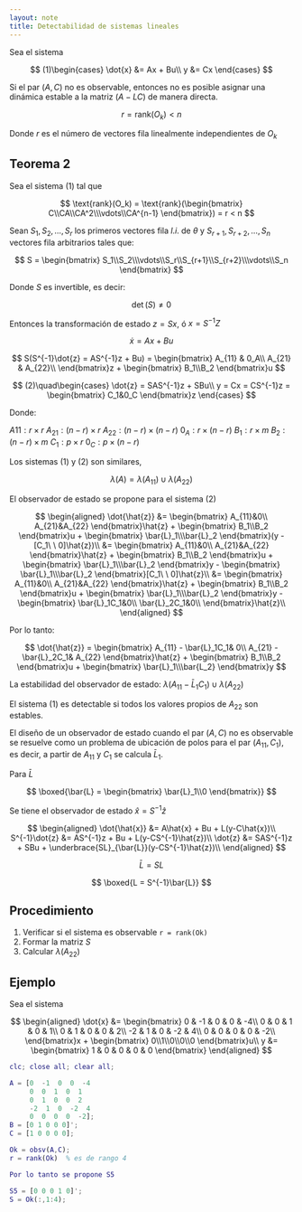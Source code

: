 ```yaml
---
layout: note
title: Detectabilidad de sistemas lineales
---
```


Sea el sistema

$$
(1)\begin{cases}
\dot{x} &= Ax + Bu\\
y &= Cx
\end{cases}
$$

Si el par $(A,C)$ no es observable, entonces no es posible asignar una dinámica estable a la matriz $(A-LC)$ de manera directa.

$$
    r = \text{rank}(O_k) < n
$$

Donde $r$ es el número de vectores fila linealmente independientes de $O_k$

## Teorema 2
Sea el sistema $(1)$ tal que 

$$
    \text{rank}(O_k) = \text{rank}(\begin{bmatrix}
        C\\CA\\CA^2\\\vdots\\CA^{n-1}
    \end{bmatrix}) = r < n
$$

Sean $S_1, S_2, \ldots, S_r$ los primeros vectores fila $l.i.$ de $\theta$ y $S_{r+1},S_{r+2},\ldots, S_n$ vectores fila arbitrarios tales que:

$$
    S = \begin{bmatrix}
        S_1\\S_2\\\vdots\\S_r\\S_{r+1}\\S_{r+2}\\\vdots\\S_n
    \end{bmatrix}
$$

Donde $S$ es invertible, es decir:

$$
    \det(S)\neq 0
$$

Entonces la transformación de estado $z = Sx$, ó $x = S^{-1}Z$

$$
    \dot{x} = Ax + Bu
$$

$$
    S(S^{-1}\dot{z} = AS^{-1}z + Bu) = \begin{bmatrix}
       A_{11} & 0_A\\
       A_{21} & A_{22}\\
    \end{bmatrix}z + \begin{bmatrix}
        B_1\\B_2
    \end{bmatrix}u
$$

$$
(2)\quad\begin{cases}
    \dot{z} = SAS^{-1}z + SBu\\
    y = Cx = CS^{-1}z = \begin{bmatrix}
        C_1&0_C
    \end{bmatrix}z
\end{cases}
$$

Donde:

$A11 : r\times r$
$A_{21}: (n-r)\times r$
$A_{22}:(n-r)\times(n-r)$
$0_A:r\times(n-r)$
$B_1: r\times m$
$B_2: (n-r)\times m$
$C_1: p\times r$
$0_C: p\times (n-r)$

Los sistemas $(1)$ y $(2)$ son similares,

$$
    \lambda(A) = \lambda(A_{11}) \cup \lambda(A_{22})
$$

El observador de estado se propone para el sistema $(2)$

$$
\begin{aligned}
    \dot{\hat{z}} &= \begin{bmatrix}
        A_{11}&0\\
        A_{21}&A_{22}
    \end{bmatrix}\hat{z} + \begin{bmatrix}
        B_1\\B_2
    \end{bmatrix}u + \begin{bmatrix}
        \bar{L}_1\\\bar{L}_2
    \end{bmatrix}(y - [C_1\ \ 0]\hat{z})\\
    &= \begin{bmatrix}
        A_{11}&0\\
        A_{21}&A_{22}
    \end{bmatrix}\hat{z} + \begin{bmatrix}
        B_1\\B_2
    \end{bmatrix}u + \begin{bmatrix}
        \bar{L}_1\\\bar{L}_2
    \end{bmatrix}y - \begin{bmatrix}
        \bar{L}_1\\\bar{L}_2
    \end{bmatrix}[C_1\ \ 0]\hat{z}\\
    &= \begin{bmatrix}
        A_{11}&0\\
        A_{21}&A_{22}
    \end{bmatrix}\hat{z} + \begin{bmatrix}
        B_1\\B_2
    \end{bmatrix}u + \begin{bmatrix}
        \bar{L}_1\\\bar{L}_2
    \end{bmatrix}y - \begin{bmatrix}
        \bar{L}_1C_1&0\\
        \bar{L}_2C_1&0\\
    \end{bmatrix}\hat{z}\\
\end{aligned}
$$

Por lo tanto:

$$
    \dot{\hat{z}} = \begin{bmatrix}
        A_{11} - \bar{L}_1C_1& 0\\
        A_{21} - \bar{L}_2C_1& A_{22}
    \end{bmatrix}\hat{z} + \begin{bmatrix}
        B_1\\B_2
    \end{bmatrix}u + \begin{bmatrix}
        \bar{L}_1\\\bar{L_2}
    \end{bmatrix}y
$$

La estabilidad del observador de estado: $\lambda(A_{11} - \bar{L}_1C_1) \cup \lambda(A_{22})$

El sistema $(1)$ es detectable si todos los valores propios de $A_{22}$ son estables.

El diseño de un observador de estado cuando el par $(A,C)$ no es observable se resuelve como un problema de ubicación de polos para el par $(A_{11}, C_1)$, es decir, a partir de $A_{11}$ y $C_1$ se calcula $\bar{L}_1$.

Para $\bar{L}$

$$
    \boxed{\bar{L} = \begin{bmatrix}
        \bar{L}_1\\0
    \end{bmatrix}}
$$

Se tiene el observador de estado $\hat{x} = S^{-1}\hat{z}$

$$
\begin{aligned}
    \dot{\hat{x}} &= A\hat{x} + Bu + L(y-C\hat{x})\\
    S^{-1}\dot{z} &= AS^{-1}z + Bu + L(y-CS^{-1}\hat{z})\\
    \dot{z} &= SAS^{-1}z + SBu + \underbrace{SL}_{\bar{L}}(y-CS^{-1}\hat{z})\\
\end{aligned}
$$

$$
\bar{L} = SL
$$

$$
    \boxed{L = S^{-1}\bar{L}}
$$

## Procedimiento
1. Verificar si el sistema es observable `r = rank(Ok)`
2. Formar la matriz $S$
3. Calcular $\lambda(A_{22})$

## Ejemplo

Sea el sistema 

$$
\begin{aligned}
    \dot{x} &= \begin{bmatrix}
        0 & -1 & 0 & 0 & -4\\
        0 & 0 & 1 & 0 & 1\\
        0 & 1 & 0 & 0 & 2\\
        -2 & 1 & 0 & -2 & 4\\
        0 & 0 & 0 & 0 & -2\\
    \end{bmatrix}x + \begin{bmatrix}
        0\\1\\0\\0\\0
    \end{bmatrix}u\\
    y &= \begin{bmatrix}
        1 & 0 & 0 & 0 & 0
    \end{bmatrix}
\end{aligned}
$$

```matlab
clc; close all; clear all;

A = [0  -1  0  0  -4
     0  0  1  0  1
     0  1  0  0  2
     -2  1  0  -2  4
     0  0  0  0  -2];
B = [0 1 0 0 0]';
C = [1 0 0 0 0];

Ok = obsv(A,C);
r = rank(Ok)  % es de rango 4

Por lo tanto se propone S5

S5 = [0 0 0 1 0]';
S = Ok(:,1:4);
```
